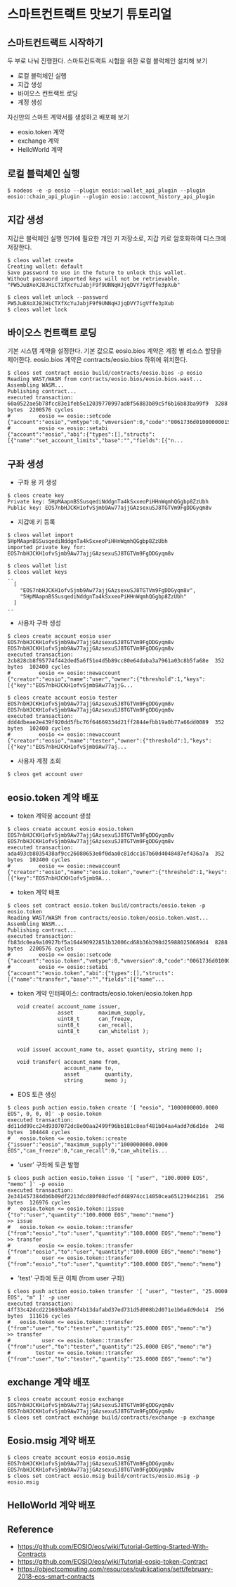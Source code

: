 # 스마트컨트랙트 맛보기 튜토리얼

## 스마트컨트랙트 시작하기
두 부로 나눠 진행한다.
스마트컨트랙트 시험을 위한 로컬 블럭체인 설치해 보기 
- 로컬 블럭체인 실행
- 지갑 생성
- 바이오스 컨트랙트 로딩
- 계정 생성

자신만의 스마트 계약서를 생성하고 배포해 보기
- eosio.token 계약
- exchange 계약
- HelloWorld 계약

## 로컬 블럭체인 실행
```
$ nodeos -e -p eosio --plugin eosio::wallet_api_plugin --plugin eosio::chain_api_plugin --plugin eosio::account_history_api_plugin 
```

## 지갑 생성
지갑은 블럭체인 실행 인가에 필요한 개인 키 저장소로, 지갑 키로 암호화하여 디스크에 저장한다.
```
$ cleos wallet create
Creating wallet: default
Save password to use in the future to unlock this wallet.
Without password imported keys will not be retrievable.
"PW5JuBXoXJ8JHiCTXfXcYuJabjF9f9UNNqHJjqDVY7igVffe3pXub"

$ cleos wallet unlock --password PW5JuBXoXJ8JHiCTXfXcYuJabjF9f9UNNqHJjqDVY7igVffe3pXub
$ cleos wallet lock
```

## 바이오스 컨트랙트 로딩
기본 시스템 계약을 설정한다. 기본 값으로 eosio.bios 계약은 계정 별 리소스 할당을 제어한다.
eosio.bios 계약은 contracts/eosio.bios 하위에 위치한다. 
```
$ cleos set contract eosio build/contracts/eosio.bios -p eosio
Reading WAST/WASM from contracts/eosio.bios/eosio.bios.wast...
Assembling WASM...
Publishing contract...
executed transaction: 60a0522ae5b78fcc83e1feb5e12039770997ad8f56883b89c5f6b16b83ba99f9  3288 bytes  2200576 cycles
#         eosio <= eosio::setcode               {"account":"eosio","vmtype":0,"vmversion":0,"code":"0061736d0100000001581060037f7e7f0060057f7e7e7e7e...
#         eosio <= eosio::setabi                {"account":"eosio","abi":{"types":[],"structs":[{"name":"set_account_limits","base":"","fields":[{"n...
```

## 구좌 생성
- 구좌 용 키 생성
```
$ cleos create key
Private key: 5HpMAapnBSSusqediNddgnTa4kSxxeoPiHHnWqmhQGgbp8ZzUbh
Public key: EOS7nbHJCKH1ofvSjmb9Aw77ajjGAzsexuSJ8TGTVm9FgDDGyqm8v
```
- 지갑에 키 등록
```
$ cleos wallet import 5HpMAapnBSSusqediNddgnTa4kSxxeoPiHHnWqmhQGgbp8ZzUbh
imported private key for: EOS7nbHJCKH1ofvSjmb9Aw77ajjGAzsexuSJ8TGTVm9FgDDGyqm8v

$ cleos wallet list
$ cleos wallet keys
..
  [
    "EOS7nbHJCKH1ofvSjmb9Aw77ajjGAzsexuSJ8TGTVm9FgDDGyqm8v",
    "5HpMAapnBSSusqediNddgnTa4kSxxeoPiHHnWqmhQGgbp8ZzUbh"
  ]
..
```
- 사용자 구좌 생성
```
$ cleos create account eosio user EOS7nbHJCKH1ofvSjmb9Aw77ajjGAzsexuSJ8TGTVm9FgDDGyqm8v EOS7nbHJCKH1ofvSjmb9Aw77ajjGAzsexuSJ8TGTVm9FgDDGyqm8v
executed transaction: 2cb828cb8f95774f442ded5a6f51e4d5b89cc80e64daba3a7961a03c8b5fa68e  352 bytes  102400 cycles
#         eosio <= eosio::newaccount            {"creator":"eosio","name":"user","owner":{"threshold":1,"keys":[{"key":"EOS7nbHJCKH1ofvSjmb9Aw77ajjG...

$ cleos create account eosio tester EOS7nbHJCKH1ofvSjmb9Aw77ajjGAzsexuSJ8TGTVm9FgDDGyqm8v EOS7nbHJCKH1ofvSjmb9Aw77ajjGAzsexuSJ8TGTVm9FgDDGyqm8v
executed transaction: ddd4dbeae2e439f920dd5fbc76f64669334d21ff2844efbb19a0b77a66dd0089  352 bytes  102400 cycles
#         eosio <= eosio::newaccount            {"creator":"eosio","name":"tester","owner":{"threshold":1,"keys":[{"key":"EOS7nbHJCKH1ofvSjmb9Aw77aj...
```

- 사용자 계정 조회
```
$ cleos get account user
```

## eosio.token 계약 배포
- token 계약용 account 생성 
```
$ cleos create account eosio eosio.token EOS7nbHJCKH1ofvSjmb9Aw77ajjGAzsexuSJ8TGTVm9FgDDGyqm8v EOS7nbHJCKH1ofvSjmb9Aw77ajjGAzsexuSJ8TGTVm9FgDDGyqm8v
executed transaction: ada493cb8035438af9cc26080653e0f0daa0c81dcc167b60d4048487ef436a7a  352 bytes  102400 cycles
#         eosio <= eosio::newaccount            {"creator":"eosio","name":"eosio.token","owner":{"threshold":1,"keys":[{"key":"EOS7nbHJCKH1ofvSjmb9A...
```
- token 계약 배포
```
$ cleos set contract eosio.token build/contracts/eosio.token -p eosio.token
Reading WAST/WASM from contracts/eosio.token/eosio.token.wast...
Assembling WASM...
Publishing contract...
executed transaction: fb83dc0ea9a10927bf5a164490922851b32006cd68b36b398d259880250689d4  8288 bytes  2200576 cycles
#         eosio <= eosio::setcode               {"account":"eosio.token","vmtype":0,"vmversion":0,"code":"0061736d010000000183011560067f7e7f7f7f7f00...
#         eosio <= eosio::setabi                {"account":"eosio.token","abi":{"types":[],"structs":[{"name":"transfer","base":"","fields":[{"name"...
```
- token 계약 인터페이스: contracts/eosio.token/eosio.token.hpp
```
   void create( account_name issuer,
                asset        maximum_supply,
                uint8_t      can_freeze,
                uint8_t      can_recall,
                uint8_t      can_whitelist );


   void issue( account_name to, asset quantity, string memo );

   void transfer( account_name from,
                  account_name to,
                  asset        quantity,
                  string       memo );
```
- EOS 토큰 생성
```
$ cleos push action eosio.token create '[ "eosio", "1000000000.0000 EOS", 0, 0, 0]' -p eosio.token
executed transaction: dd11dd99cc24d9307072dc8e00aa2499f96bb181c8eaf481b04aa4add7d6d1de  248 bytes  104448 cycles
#   eosio.token <= eosio.token::create          {"issuer":"eosio","maximum_supply":"1000000000.0000 EOS","can_freeze":0,"can_recall":0,"can_whitelis...
```
- 'user' 구좌에 토큰 발행
```
$ cleos push action eosio.token issue '[ "user", "100.0000 EOS", "memo" ]' -p eosio
executed transaction: 2e341457384db6b09df2213dcd80f08dfedfd48974cc14050cea651239442161  256 bytes  126976 cycles
#   eosio.token <= eosio.token::issue           {"to":"user","quantity":"100.0000 EOS","memo":"memo"}
>> issue
#   eosio.token <= eosio.token::transfer        {"from":"eosio","to":"user","quantity":"100.0000 EOS","memo":"memo"}
>> transfer
#         eosio <= eosio.token::transfer        {"from":"eosio","to":"user","quantity":"100.0000 EOS","memo":"memo"}
#          user <= eosio.token::transfer        {"from":"eosio","to":"user","quantity":"100.0000 EOS","memo":"memo"}
```
- 'test' 구좌에 토큰 이체 (from user 구좌)
```
$ cleos push action eosio.token transfer '[ "user", "tester", "25.0000 EOS", "m" ]' -p user
executed transaction: 4ff33c42dcd221693ba8b7f4b13dafabd37ed731d5d008b2d071e1b6add9de14  256 bytes  111616 cycles
#   eosio.token <= eosio.token::transfer        {"from":"user","to":"tester","quantity":"25.0000 EOS","memo":"m"}
>> transfer
#          user <= eosio.token::transfer        {"from":"user","to":"tester","quantity":"25.0000 EOS","memo":"m"}
#        tester <= eosio.token::transfer        {"from":"user","to":"tester","quantity":"25.0000 EOS","memo":"m"}

```

## exchange 계약 배포
```
$ cleos create account eosio exchange EOS7nbHJCKH1ofvSjmb9Aw77ajjGAzsexuSJ8TGTVm9FgDDGyqm8v EOS7nbHJCKH1ofvSjmb9Aw77ajjGAzsexuSJ8TGTVm9FgDDGyqm8v
$ cleos set contract exchange build/contracts/exchange -p exchange
```
## Eosio.msig 계약 배포
```
$ cleos create account eosio eosio.msig EOS7nbHJCKH1ofvSjmb9Aw77ajjGAzsexuSJ8TGTVm9FgDDGyqm8v EOS7nbHJCKH1ofvSjmb9Aw77ajjGAzsexuSJ8TGTVm9FgDDGyqm8v
$ cleos set contract eosio.msig build/contracts/eosio.msig -p eosio.msig
```
## HelloWorld 계약 배포

## Reference
- https://github.com/EOSIO/eos/wiki/Tutorial-Getting-Started-With-Contracts
- https://github.com/EOSIO/eos/wiki/Tutorial-eosio-token-Contract
- https://objectcomputing.com/resources/publications/sett/february-2018-eos-smart-contracts
